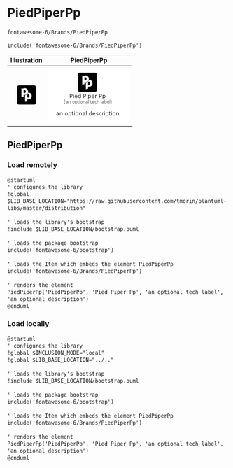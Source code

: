 # PiedPiperPp


```text
fontawesome-6/Brands/PiedPiperPp
```

```text
include('fontawesome-6/Brands/PiedPiperPp')
```



| Illustration | PiedPiperPp |
| :---: | :---: |
| ![illustration for Illustration](../../fontawesome-6/Brands/PiedPiperPp.png) | ![illustration for PiedPiperPp](../../fontawesome-6/Brands/PiedPiperPp.Local.png) |




## PiedPiperPp

### Load remotely
```plantuml
@startuml
' configures the library
!global $LIB_BASE_LOCATION="https://raw.githubusercontent.com/tmorin/plantuml-libs/master/distribution"

' loads the library's bootstrap
!include $LIB_BASE_LOCATION/bootstrap.puml

' loads the package bootstrap
include('fontawesome-6/bootstrap')

' loads the Item which embeds the element PiedPiperPp
include('fontawesome-6/Brands/PiedPiperPp')

' renders the element
PiedPiperPp('PiedPiperPp', 'Pied Piper Pp', 'an optional tech label', 'an optional description')
@enduml
```

### Load locally
```plantuml
@startuml
' configures the library
!global $INCLUSION_MODE="local"
!global $LIB_BASE_LOCATION="../.."

' loads the library's bootstrap
!include $LIB_BASE_LOCATION/bootstrap.puml

' loads the package bootstrap
include('fontawesome-6/bootstrap')

' loads the Item which embeds the element PiedPiperPp
include('fontawesome-6/Brands/PiedPiperPp')

' renders the element
PiedPiperPp('PiedPiperPp', 'Pied Piper Pp', 'an optional tech label', 'an optional description')
@enduml
```

